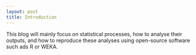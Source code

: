 ```yaml
---
layout: post
title: Introduction
---
```


This blog will mainly focus on statistical processes, how to analyse their outputs, and how to reproduce these analyses using open-source software such ads R or WEKA.
